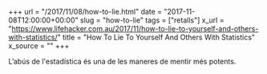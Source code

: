 +++
url = "/2017/11/08/how-to-lie.html"
date = "2017-11-08T12:00:00+00:00"
slug = "how-to-lie"
tags = ["retalls"]
x_url = "https://www.lifehacker.com.au/2017/11/how-to-lie-to-yourself-and-others-with-statistics/"
title = "How To Lie To Yourself And Others With Statistics"
x_source = ""
+++


L’abús de l'estadística és una de les maneres de mentir més potents.
